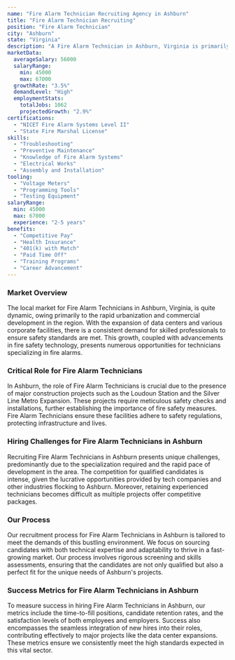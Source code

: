 ```yaml
---
name: "Fire Alarm Technician Recruiting Agency in Ashburn"
title: "Fire Alarm Technician Recruiting"
position: "Fire Alarm Technician"
city: "Ashburn"
state: "Virginia"
description: "A Fire Alarm Technician in Ashburn, Virginia is primarily involved in installing, maintaining, and troubleshooting fire alarm systems to ensure their proper operation and compliance with fire safety standards."
marketData:
  averageSalary: 56000
  salaryRange:
    min: 45000
    max: 67000
  growthRate: "3.5%"
  demandLevel: "High"
  employmentStats:
    totalJobs: 1062
    projectedGrowth: "2.9%"
certifications:
  - "NICET Fire Alarm Systems Level II"
  - "State Fire Marshal License"
skills:
  - "Troubleshooting"
  - "Preventive Maintenance"
  - "Knowledge of Fire Alarm Systems"
  - "Electrical Works"
  - "Assembly and Installation"
tooling:
  - "Voltage Meters"
  - "Programming Tools"
  - "Testing Equipment"
salaryRange:
  min: 45000
  max: 67000
  experience: "2-5 years"
benefits:
  - "Competitive Pay"
  - "Health Insurance"
  - "401(k) with Match"
  - "Paid Time Off"
  - "Training Programs"
  - "Career Advancement"
---
```


### Market Overview
The local market for Fire Alarm Technicians in Ashburn, Virginia, is quite dynamic, owing primarily to the rapid urbanization and commercial development in the region. With the expansion of data centers and various corporate facilities, there is a consistent demand for skilled professionals to ensure safety standards are met. This growth, coupled with advancements in fire safety technology, presents numerous opportunities for technicians specializing in fire alarms.

### Critical Role for Fire Alarm Technicians
In Ashburn, the role of Fire Alarm Technicians is crucial due to the presence of major construction projects such as the Loudoun Station and the Silver Line Metro Expansion. These projects require meticulous safety checks and installations, further establishing the importance of fire safety measures. Fire Alarm Technicians ensure these facilities adhere to safety regulations, protecting infrastructure and lives.

### Hiring Challenges for Fire Alarm Technicians in Ashburn
Recruiting Fire Alarm Technicians in Ashburn presents unique challenges, predominantly due to the specialization required and the rapid pace of development in the area. The competition for qualified candidates is intense, given the lucrative opportunities provided by tech companies and other industries flocking to Ashburn. Moreover, retaining experienced technicians becomes difficult as multiple projects offer competitive packages.

### Our Process
Our recruitment process for Fire Alarm Technicians in Ashburn is tailored to meet the demands of this bustling environment. We focus on sourcing candidates with both technical expertise and adaptability to thrive in a fast-growing market. Our process involves rigorous screening and skills assessments, ensuring that the candidates are not only qualified but also a perfect fit for the unique needs of Ashburn's projects.

### Success Metrics for Fire Alarm Technicians in Ashburn
To measure success in hiring Fire Alarm Technicians in Ashburn, our metrics include the time-to-fill positions, candidate retention rates, and the satisfaction levels of both employees and employers. Success also encompasses the seamless integration of new hires into their roles, contributing effectively to major projects like the data center expansions. These metrics ensure we consistently meet the high standards expected in this vital sector.